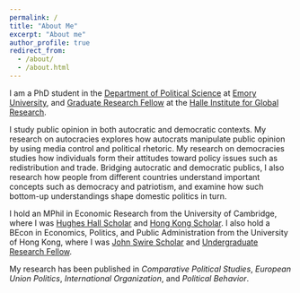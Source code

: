 ```yaml
---
permalink: /
title: "About Me"
excerpt: "About me"
author_profile: true
redirect_from: 
  - /about/
  - /about.html
---
```


I am a PhD student in the [Department of Political Science](http://polisci.emory.edu/home/index.html) at [Emory University](https://www.emory.edu/home/index.html), and [Graduate Research Fellow](https://halle.emory.edu/student-opportunities/graduate-fellows.html) at the [Halle Institute for Global Research](https://halle.emory.edu/index.html).

I study public opinion in both autocratic and democratic contexts. My research on autocracies explores how autocrats manipulate public opinion by using media control and political rhetoric. My research on democracies studies how individuals form their attitudes toward policy issues such as redistribution and trade. Bridging autocratic and democratic publics, I also research how people from different countries understand important concepts such as democracy and patriotism, and examine how such bottom-up understandings shape domestic politics in turn.

I hold an MPhil in Economic Research from the University of Cambridge, where I was [Hughes Hall Scholar](https://www.hughes.cam.ac.uk/applying/scholarships-bursaries/) and [Hong Kong Scholar](https://hkses.edb.gov.hk/en/index.html). I also hold a BEcon in Economics, Politics, and Public Administration from the University of Hong Kong, where I was [John Swire Scholar](https://www.scholarships.hku.hk/Scholarships/detail/158) and [Undergraduate Research Fellow](https://tl.hku.hk/urfp/).

My research has been published in _Comparative Political Studies_, _European Union Politics_, _International Organization_, and _Political Behavior_.

